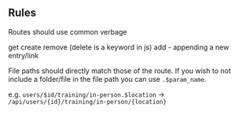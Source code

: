 ## Rules

Routes should use common verbage

get
create
remove (delete is a keyword in js)
add - appending a new entry/link

File paths should directly match those of the route. If you wish to not include a folder/file in the file path you can use `.$param_name`.

e.g. `users/$id/training/in-person.$location` -> `/api/users/{id}/training/in-person/{location}`
